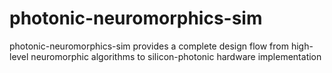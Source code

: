 # photonic-neuromorphics-sim
photonic-neuromorphics-sim provides a complete design flow from high-level neuromorphic algorithms to silicon-photonic hardware implementation
